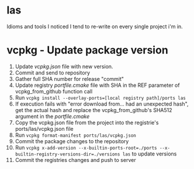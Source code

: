 # las
Idioms and tools I noticed I tend to re-write on every single project i'm in.

# vcpkg - Update package version
1. Update *vcpkg.json* file with new version.
2. Commit and send to repository
3. Gather full SHA number for release "commit"
4. Update registry *portfile.cmake* file with SHA in the REF parameter of vcpkg_from_github function call
5. Run ```vcpkg install --overlay-ports=[local registry path]/ports las```
6. If execution fails with "error download from... had an unexpected hash", get the actual hash and replace the vcpkg_from_github's SHA512 argument in the *portfile.cmake*
7. Copy the vcpkg.json file from the project into the registrie's ports/las/vcpkg.json file
8. Run ```vcpkg format-manifest ports/las/vcpkg.json```
9. Commit the package changes to the repository
10. Run ```vcpkg x-add-version --x-builtin-ports-root=./ports --x-builtin-registry-versions-dir=./versions las``` to update versions
11. Commit the registries changes and push to server